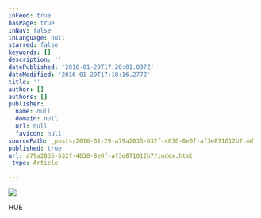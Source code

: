 ```yaml
---
inFeed: true
hasPage: true
inNav: false
inLanguage: null
starred: false
keywords: []
description: ''
datePublished: '2016-01-29T17:20:01.037Z'
dateModified: '2016-01-29T17:18:16.277Z'
title: ''
author: []
authors: []
publisher:
  name: null
  domain: null
  url: null
  favicon: null
sourcePath: _posts/2016-01-29-a79a2035-632f-4630-8e0f-af3e871012b7.md
published: true
url: a79a2035-632f-4630-8e0f-af3e871012b7/index.html
_type: Article

---
```

![](https://the-grid-user-content.s3-us-west-2.amazonaws.com/ec60081d-7ec3-46ec-bdf8-3c521ddd088f.jpg)

HUE